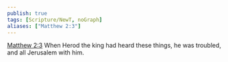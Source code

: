 ```yaml
---
publish: true
tags: [Scripture/NewT, noGraph]
aliases: ["Matthew 2:3"]
---
```

[Matthew 2:3](https://churchofjesuschrist.org/study/scriptures/nt/matt/2?lang=eng&id=p3#p3) When Herod the king had heard these things, he was troubled, and all Jerusalem with him.

